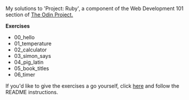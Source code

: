 My solutions to 'Project: Ruby', a component of the Web Development 101 section of [The Odin Project.](https://www.theodinproject.com/)

<strong>Exercises</strong>
* 00_hello
* 01_temperature
* 02_calculator
* 03_simon_says
* 04_pig_latin
* 05_book_titles
* 06_timer

If you'd like to give the exercises a go yourself, click [here](https://github.com/TheOdinProject/learn_ruby) and follow the README instructions.
